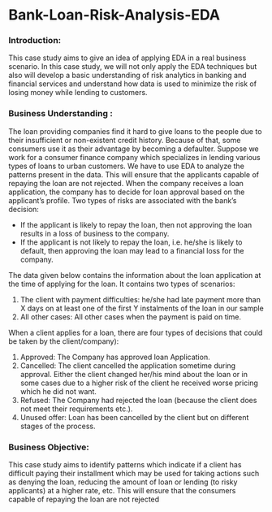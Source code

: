 # Bank-Loan-Risk-Analysis-EDA

### Introduction:
This case study aims to give an idea of applying EDA in a real business scenario. In this case study, we will not only apply the EDA techniques but also will develop a basic understanding of risk analytics in banking and financial services and understand how data is used to minimize the risk of losing money while lending to customers.

### Business Understanding :
The loan providing companies find it hard to give loans to the people due to their insufficient or non-existent credit history. Because of that, some consumers use it as their advantage by becoming a defaulter. Suppose we work for a consumer finance company which specializes in lending various types of loans to urban customers. We have to use EDA to analyze the patterns present in the data. This will ensure that the applicants capable of repaying the loan are not rejected.
When the company receives a loan application, the company has to decide for loan approval based on the applicant’s profile. Two types of risks are associated with the bank’s decision:
- If the applicant is likely to repay the loan, then not approving the loan results in a loss of business to the company.
- If the applicant is not likely to repay the loan, i.e. he/she is likely to default, then approving the loan may lead to a financial loss for the company.

The data given below contains the information about the loan application at the time of applying for the loan. It contains two types of scenarios:
1. The client with payment difficulties: he/she had late payment more than X days on at least one of the first Y instalments of the loan in our sample
2.  All other cases: All other cases when the payment is paid on time.
 
When a client applies for a loan, there are four types of decisions that could be taken by the client/company):

1. Approved: The Company has approved loan Application.
2. Cancelled: The client cancelled the application sometime during approval. Either the client changed her/his mind about the loan or in some cases due to a higher risk of the client he received worse pricing which he did not want.
3. Refused: The Company had rejected the loan (because the client does not meet their requirements etc.).
4. Unused offer: Loan has been cancelled by the client but on different stages of the process.
 
### Business Objective:
This case study aims to identify patterns which indicate if a client has difficult paying their installment which may be used for taking actions such as denying the loan, reducing the amount of loan or lending (to risky applicants) at a higher rate, etc. This will ensure that the consumers capable of repaying the loan are not rejected
